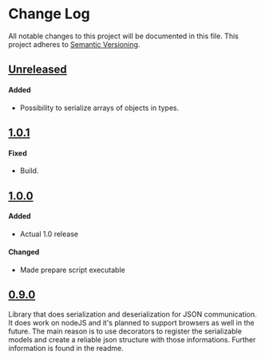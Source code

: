 # Change Log
All notable changes to this project will be documented in this file.
This project adheres to [Semantic Versioning](http://semver.org/).

## [Unreleased]
#### Added
- Possibility to serialize arrays of objects in types.

## [1.0.1]
#### Fixed
- Build.

## [1.0.0]
#### Added
- Actual 1.0 release

#### Changed
- Made prepare script executable

## [0.9.0]
Library that does serialization and deserialization for JSON communication. It does work on nodeJS and it's planned
to support browsers as well in the future. The main reason is to use decorators to register the serializable models
and create a reliable json structure with those informations. Further information is found in the readme.

[Unreleased]: https://github.com/buehler/ts-json-serializer/compare/v1.0.1...master
[1.0.1]: https://github.com/buehler/ts-json-serializer/compare/v1.0.0...v1.0.1
[1.0.0]: https://github.com/buehler/ts-json-serializer/compare/v0.9.0...v1.0.0
[0.9.0]: https://github.com/buehler/ts-json-serializer/tree/v0.9.0
